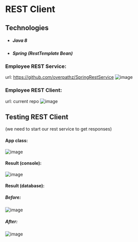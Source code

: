 # REST Client

## Technologies

- ##### Java 8
- ##### Spring (RestTemplate Bean)

### Employee REST Service:
url: https://github.com/overpathz/SpringRestService
![image](https://i.ibb.co/48B4Ksm/Screenshot-68.png)

### Employee REST Client:
url: current repo
![image](https://i.ibb.co/jy4yPFT/Screenshot-69.png)

## Testing REST Client
(we need to start our rest service to get responses)

#### App class:
![image](https://i.ibb.co/KVmSbGG/Screenshot-70.png)

#### Result (console):
![image](https://i.ibb.co/7nzP282/Screenshot-71.png)

#### Result (database):
##### Before:
![image](https://i.ibb.co/LJr3NfG/Screenshot-72.png)

##### After:
![image](https://i.ibb.co/vJGtFqM/Screenshot-73.png)
